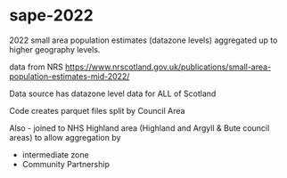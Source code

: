 # sape-2022
2022 small area population estimates (datazone levels) aggregated up to higher geography levels.


data from NRS
https://www.nrscotland.gov.uk/publications/small-area-population-estimates-mid-2022/

Data source has datazone level data for ALL of Scotland

Code creates parquet files split by Council Area

Also - joined to NHS Highland area (Highland and Argyll & Bute council areas) to allow aggregation by 
- intermediate zone
- Community Partnership

